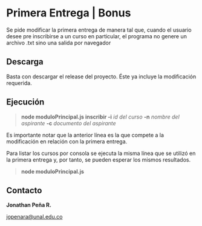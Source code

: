 # Primera Entrega | Bonus 

Se pide modificar la primera entrega de manera tal que, cuando el usuario desee pre inscribirse a un curso en particular, el programa no genere un archivo .txt sino una salida por navegador 

## Descarga

Basta con descargar el release del proyecto. Éste ya incluye la modificación requerida.

## Ejecución

> **node moduloPrincipal.js inscribir -i** *id del curso* **-n** *nombre del aspirante* **-c** *documento del aspirante*

Es importante notar que la anterior línea es la que compete a la modificación en relación con la primera entrega.

Para listar los cursos por consola se ejecuta la misma línea que se utilizó en la primera entrega y, por tanto, se pueden esperar los mismos resultados.
> **node moduloPrincipal.js**

## Contacto
**Jonathan Peña R.**

jopenara@unal.edu.co